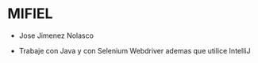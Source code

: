 # MIFIEL

- Jose Jimenez Nolasco

- Trabaje con Java y con Selenium Webdriver ademas que utilice IntelliJ

